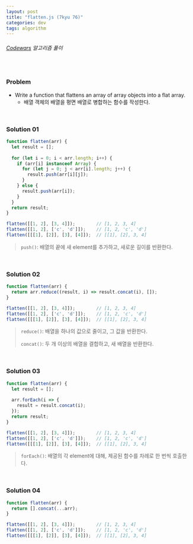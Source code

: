 ```yaml
---
layout: post
title: "flatten.js (7kyu 76)"
categories: dev
tags: algorithm
---
```


###### [Codewars](https://www.codewars.com) 알고리즘 풀이

<br>

### Problem

- Write a function that flattens an array of array objects into a flat array.
  - 배열 객체의 배열을 평면 배열로 병합하는 함수를 작성한다.

<br>

### Solution 01

```js
function flatten(arr) {
  let result = [];
  
  for (let i = 0; i < arr.length; i++) {
    if (arr[i] instanceof Array) {
      for (let j = 0; j < arr[i].length; j++) {
        result.push(arr[i][j]);
      }
    } else {
      result.push(arr[i]);
    }
  }
  return result;
}

flatten([[1, 2], [3, 4]]);        // [1, 2, 3, 4]
flatten([[1, 2], ['c', 'd']]);    // [1, 2, 'c', 'd']
flatten([[[1], [2]], [3], [4]]);  // [[1], [2], 3, 4]
```

> `push()`: 배열의 끝에 새 element를 추가하고, 새로운 길이를 반환한다.

<br>

### Solution 02

```js
function flatten(arr) {
  return arr.reduce((result, i) => result.concat(i), []);
}

flatten([[1, 2], [3, 4]]);        // [1, 2, 3, 4]
flatten([[1, 2], ['c', 'd']]);    // [1, 2, 'c', 'd']
flatten([[[1], [2]], [3], [4]]);  // [[1], [2], 3, 4]
```

> `reduce()`: 배열을 하나의 값으로 줄이고, 그 값을 반환한다.
>
> `concat()`: 두 개 이상의 배열을 결합하고, 새 배열을 반환한다.

<br>

### Solution 03

```js
function flatten(arr) {
  let result = [];
  
  arr.forEach(i => {
    result = result.concat(i);
  });
  return result;
}

flatten([[1, 2], [3, 4]]);        // [1, 2, 3, 4]
flatten([[1, 2], ['c', 'd']]);    // [1, 2, 'c', 'd']
flatten([[[1], [2]], [3], [4]]);  // [[1], [2], 3, 4]
```

> `forEach()`: 배열의 각 element에 대해, 제공된 함수를 차례로 한 번씩 호출한다.

<br>

### Solution 04

```js
function flatten(arr) {
  return [].concat(...arr);
}

flatten([[1, 2], [3, 4]]);        // [1, 2, 3, 4]
flatten([[1, 2], ['c', 'd']]);    // [1, 2, 'c', 'd']
flatten([[[1], [2]], [3], [4]]);  // [[1], [2], 3, 4]
```

<br>

<br>